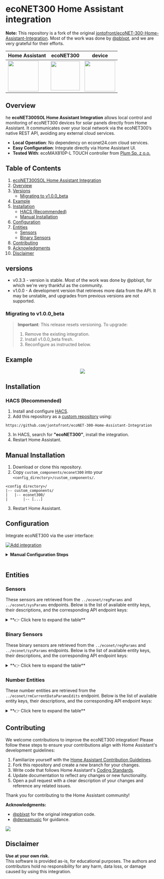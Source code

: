 # ecoNET300 Home Assistant integration
**Note:** This repository is a fork of the original [jontofront/ecoNET-300-Home-Assistant-Integration](https://github.com/jontofront/ecoNET-300-Home-Assistant-Integration).
Most of the work was done by [@pblxpt](https://github.com/pblxpt), and we are very grateful for their efforts.

<div align="center">

| Home Assistant  | ecoNET300     | device        |
| --------------- | ------------- | ------------- |
| <img src="https://raw.githubusercontent.com/jontofront/ecoNET-300-Home-Assistant-Integration/master/images/ha.png" width="100" height="100" />                |   <img src="https://raw.githubusercontent.com/jontofront/ecoNET-300-Home-Assistant-Integration/master/images/econet.webp" width="95" height="95" />            | <img src="https://raw.githubusercontent.com/jontofront/ecoNET-300-Home-Assistant-Integration/master/images/econet300_device.jpg" width="100" height="100" /> |

</div>

## Overview
he **ecoNET300SOL Home Assistant Integration** allows local control and monitoring of ecoNET300 devices for solar panels directly from Home Assistant. It communicates over your local network via the ecoNET300’s native REST API, avoiding any external cloud services.

- **Local Operation**: No dependency on econet24.com cloud services.
- **Easy Configuration**: Integrate directly via Home Assistant UI.
- **Tested With**: ecoMAX810P-L TOUCH controller from [Plum Sp. z o.o.](https://www.plum.pl/)

## Table of Contents
1. [ecoNET300SOL Home Assistant Integration](#econet300-home-assistant-integration)
2. [Overview](#overview)
3. [Versions](#versions)
   - [Migrating to v1.0.0_beta](#migrating-to-v100_beta)
4. [Example](#example)
5. [Installation](#installation)
   - [HACS (Recommended)](#hacs-recommended)
   - [Manual Installation](#manual-installation)
6. [Configuration](#configuration)
7. [Entities](#entities)
   - [Sensors](#sensors)
   - [Binary Sensors](#binary-sensors)
8. [Contributing](#contributing)
9. [Acknowledgments](#acknowledgments)
10. [Disclaimer](#disclaimer)

## versions
* v0.3.3 - version is stable. Most of the work was done by @pblxpt, for which we're very thankful as the community.
* v1.0.0 - A development version that retrieves more data from the API. It may be unstable, and upgrades from previous versions are not supported.

### Migrating to v1.0.0_beta

> **Important**: This release resets versioning. To upgrade:
> 1. Remove the existing integration.
> 2. Install v1.0.0_beta fresh.
> 3. Reconfigure as instructed below.


## Example
<div align="center">


<img src="https://raw.githubusercontent.com/jontofront/ecoNET-300-Home-Assistant-Integration/master/images/sensors.png" />             

</div>

## Installation
### HACS (Recommended)
1. Install and configure [HACS](https://hacs.xyz/).
2. Add this repository as a [custom repository](https://hacs.xyz/docs/faq/custom_repositories/) using:
```
https://github.com/jontofront/ecoNET-300-Home-Assistant-Integration
```
3. In HACS, search for **"ecoNET300"**, install the integration.
4. Restart Home Assistant.

## Manual Installation
1. Download or clone this repository.
2. Copy `custom_components/econet300` into your `<config_directory>/custom_components/`.

```
<config directory>/
|-- custom_components/
|   |-- econet300/
|       |-- [...]
```
3. Restart Home Assistant.

## Configuration

Integrate ecoNET300 via the user interface:

[![Add integration](https://my.home-assistant.io/badges/config_flow_start.svg)](https://my.home-assistant.io/redirect/config_flow_start?domain=econet300)
<details>
  <summary><b>Manual Configuration Steps</b></summary>
  
Apart from using 'My button' (in case it doesn't work) you can also perform the following steps manually:

1. Go to **Settings > Devices & Services** in Home Assistant.
2. Click **Add Integration**.
3. Search and select **"ecoNET300"**.
4. In the bottom right, click on the Add Integration button.
5. From the list, search and select **"ecoNET300"**.

![Search dialog](https://raw.githubusercontent.com/jontofront/ecoNET-300-Home-Assistant-Integration/master/images/search.png)

6. Enter your local device IP/domain and local credentials (not econet24.com credentials). **"Submit"**.  

__Host__: Local IP/domain of your device.  

__Username__: Local username (NOT the username that you use to login to econet24.com!).

__Password__: Local password (NOT the password that you use to login to econet24.com!).

![Configuration dialog](https://raw.githubusercontent.com/jontofront/ecoNET-300-Home-Assistant-Integration/master/images/configure.png)

7. Your device should now be available in your Home Assistant installation.

![Success](https://raw.githubusercontent.com/jontofront/ecoNET-300-Home-Assistant-Integration/master/images/success.png)
  
</details>
<br>

## Entities

### Sensors

These sensors are retrieved from the `../econet/regParams` and `../econet/sysParams` endpoints. Below is the list of available entity keys, their descriptions, and the corresponding API endpoint keys:
<details>
  <summary>**👉 Click here to expand the table**</summary>


| Entity Key           | Description                                               | Endpoint              |
|----------------------|-----------------------------------------------------------|-----------------------|
| `tempFeeder`         | Temperature of the feeder mechanism                       | `../econet/regParams` |
| `fuelLevel`          | Current fuel level in the system                          | `../econet/regParams` |
| `tempCO`             | Current fireplace temperature                             | `../econet/regParams` |
| `tempCOSet`          | Desired fireplace set temperature                         | `../econet/regParams` |
| `statusCWU`          | Status of the hot water (CWU) system                      | `../econet/regParams` |
| `tempCWU`            | Current hot water (CWU) temperature                       | `../econet/regParams` |
| `tempCWUSet`         | Desired hot water (CWU) temperature                       | `../econet/regParams` |
| `tempFlueGas`        | Exhaust temperature reading                               | `../econet/regParams` |
| `mode`               | Current operational mode of the device                    | `../econet/regParams` |
| `fanPower`           | Current fan power usage                                   | `../econet/regParams` |
| `thermostat`         | Thermostat status or set temperature                      | `../econet/regParams` |
| `tempExternalSensor` | Outside (external) temperature                            | `../econet/regParams` |
| `tempLowerBuffer`    | Temperature of the lower thermal buffer                   | `../econet/regParams` |
| `tempUpperBuffer`    | Temperature of the upper thermal buffer                   | `../econet/regParams` |
| `boilerPower`        | Current power output of the boiler                        | `../econet/regParams` |
| `quality`            | Fuel quality or system quality indicator (if applicable) | `../econet/sysParams` |
| `signal`             | Signal strength or communication status                  | `../econet/sysParams` |
| `softVer`            | Software version of the controller                       | `../econet/sysParams` |
| `controllerID`       | Unique identifier for the controller                     | `../econet/sysParams` |
| `moduleASoftVer`     | Software version of Module A                             | `../econet/sysParams` |
| `moduleBSoftVer`     | Software version of Module B                             | `../econet/sysParams` |
| `moduleCSoftVer`     | Software version of Module C                             | `../econet/sysParams` |
| `moduleLambdaSoftVer`| Software version of the lambda module                    | `../econet/sysParams` |
| `modulePanelSoftVer` | Software version of the control panel                    | `../econet/sysParams` |
</details>

### Binary Sensors

These binary sensors are retrieved from the `../econet/regParams` and `../econet/sysParams` endpoints. Below is the list of available entity keys, their descriptions, and the corresponding API endpoint keys:
<details>
  <summary>**👉 Click here to expand the table**</summary>

| Entity Key           | Description                                      | Endpoint              |
|----------------------|--------------------------------------------------|-----------------------|
| `lighter`            | Indicates if the lighter is active               | `../econet/regParams` |
| `pumpCOWorks`        | Indicates if the fireplace pump is working       | `../econet/regParams` |
| `fanWorks`           | Indicates if the fan is currently active         | `../econet/regParams` |
| `pumpFireplaceWorks` | Indicates if the fireplace pump is working       | `../econet/regParams` |
| `pumpCWUWorks`       | Indicates if the hot water (CWU) pump is active  | `../econet/regParams` |
| `mainSrv`            | Indicates if the main server is operational      | `../econet/sysParams` |
| `wifi`               | Indicates if the Wi-Fi connection is active      | `../econet/sysParams` |
| `lan`                | Indicates if the LAN connection is active        | `../econet/sysParams` |
</details>

### Number Entities

These number entities are retrieved from the `../econet/rmCurrentDataParamsEdits` endpoint. Below is the list of available entity keys, their descriptions, and the corresponding API endpoint keys:

<details>
  <summary>**👉 Click here to expand the table**</summary>

| Entity Key           | Description                                  | Endpoint                             |
|----------------------|----------------------------------------------|--------------------------------------|
| `tempCOSet`          | Desired fireplace set temperature            | `../econet/rmCurrentDataParamsEdits` |
| `tempCWUSet`         | Desired hot water (CWU) set temperature      | `../econet/rmCurrentDataParamsEdits` |
</details>

## Contributing

We welcome contributions to improve the ecoNET300 integration! Please follow these steps to ensure your contributions align with Home Assistant's development guidelines:

1. Familiarize yourself with the [Home Assistant Contribution Guidelines](https://developers.home-assistant.io/docs/development_submitting/).
2. Fork this repository and create a new branch for your changes.
3. Write code that follows Home Assistant's [Coding Standards](https://developers.home-assistant.io/docs/development_guidelines/).
4. Update documentation to reflect any changes or new functionality.
5. Open a pull request with a clear description of your changes and reference any related issues.

Thank you for contributing to the Home Assistant community!

**Acknowledgments:**  
- [@pblxpt](https://github.com/pblxpt) for the original integration code.  
- [@denpamusic](https://github.com/denpamusic) for guidance.
<a href="https://github.com/jontofront/ecoNET-300-Home-Assistant-Integration/graphs/contributors">
  <img src="https://contrib.rocks/image?repo=jontofront/ecoNET-300-Home-Assistant-Integration" />
</a>


## Disclaimer

**Use at your own risk.**  
This software is provided as-is, for educational purposes. The authors and contributors hold no responsibility for any harm, data loss, or damage caused by using this integration.
